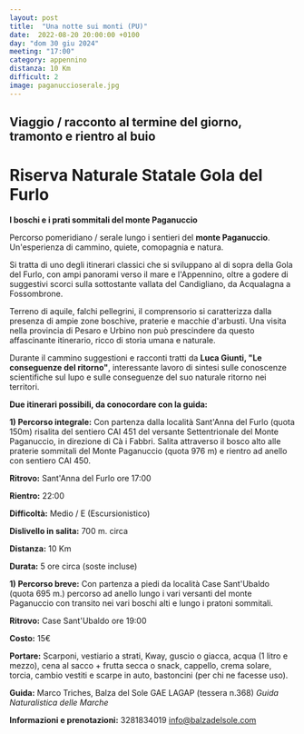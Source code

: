 ```yaml
---
layout: post
title:  "Una notte sui monti (PU)"
date:  2022-08-20 20:00:00 +0100
day: "dom 30 giu 2024"
meeting: "17:00"
category: appennino
distanza: 10 Km
difficult: 2
image: paganuccioserale.jpg
---
```


## Viaggio / racconto al termine del giorno, tramonto e rientro al buio

# Riserva Naturale Statale Gola del Furlo

**I boschi e i prati sommitali del monte Paganuccio**

Percorso pomeridiano / serale lungo i sentieri del **monte Paganuccio**. Un'esperienza di cammino, quiete, comopagnia e natura.

Si tratta di uno degli itinerari classici che si sviluppano al di sopra della Gola del Furlo, con ampi panorami verso il mare e l'Appennino, oltre a godere di suggestivi scorci sulla sottostante vallata del Candigliano, da Acqualagna a Fossombrone.

Terreno di aquile, falchi pellegrini, il comprensorio si caratterizza dalla presenza di ampie zone boschive, praterie e macchie d'arbusti.
Una visita nella provincia di Pesaro e Urbino non può prescindere da questo affascinante itinerario, ricco di storia umana e naturale.

Durante il cammino suggestioni e racconti tratti da **Luca Giunti, "Le conseguenze del ritorno"**, interessante lavoro di sintesi sulle conoscenze scientifiche sul lupo e sulle conseguenze del suo naturale ritorno nei territori.

**Due itinerari possibili, da conocordare con la guida:**

**1) Percorso integrale:** Con partenza dalla località Sant'Anna del Furlo (quota 150m) risalita del sentiero CAI 451 del versante Settentrionale del Monte Paganuccio, in direzione di Cà i Fabbri. Salita attraverso il bosco alto alle praterie sommitali del Monte Paganuccio (quota 976 m) e rientro ad anello con sentiero CAI 450.

**Ritrovo:** Sant'Anna del Furlo ore 17:00

**Rientro:** 22:00 

**Difficoltà:** Medio / E (Escursionistico)

**Dislivello in salita:**  700 m. circa

**Distanza:** 10 Km

**Durata:** 5 ore circa (soste incluse)


**1) Percorso breve:** Con partenza a piedi da località Case Sant'Ubaldo (quota 695 m.) percorso ad anello lungo i vari versanti del monte Paganuccio con transito nei vari boschi alti e lungo i pratoni sommitali. 

**Ritrovo:** Case Sant'Ubaldo ore 19:00

**Costo:** 15€

**Portare:** Scarponi, vestiario a strati, Kway, guscio o giacca, acqua (1 litro e mezzo), cena al sacco + frutta secca o snack, cappello, crema solare, torcia, cambio vestiti e scarpe in auto, bastoncini (per chi ne facesse uso). 

**Guida:** Marco Triches, Balza del Sole GAE LAGAP (tessera n.368)
*Guida Naturalistica delle Marche*

**Informazioni e prenotazioni:** 3281834019 info@balzadelsole.com

